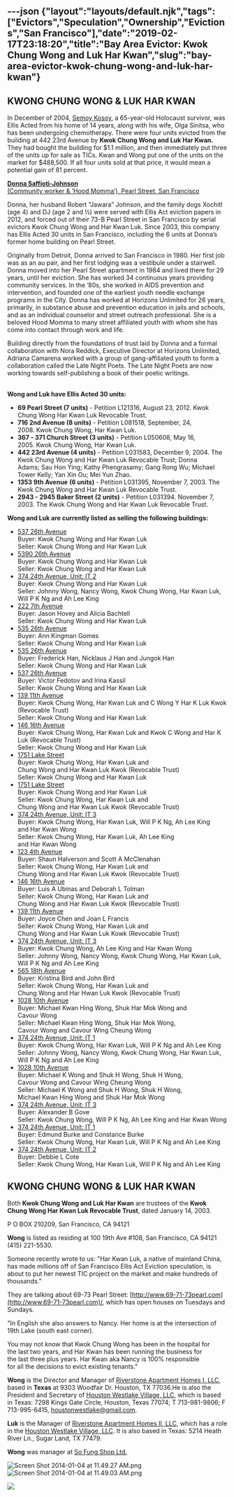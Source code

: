 ---json
{"layout":"layouts/default.njk","tags":["Evictors","Speculation","Ownership","Evictions","San Francisco"],"date":"2019-02-17T23:18:20","title":"Bay Area Evictor: Kwok Chung Wong and Luk Har Kwan","slug":"bay-area-evictor-kwok-chung-wong-and-luk-har-kwan"}
---

KWONG CHUNG WONG & LUK HAR KWAN
-------------------------------

In December of 2004, [Semoy Kosoy](http://www.sfbg.com/39/08/news_condos.html), a 65-year-old Holocaust survivor, was Ellis Acted from his home of 14 years, along with his wife, Olga Sinitsa, who has been undergoing chemotherapy. There were four units evicted from the building at 442 23rd Avenue by **Kwok Chung Wong and Luk Har Kwan.** They had bought the building for $1.1 million, and then immediately put three of the units up for sale as TICs. Kwan and Wong put one of the units on the market for $488,500. If all four units sold at that price, it would mean a potential gain of 81 percent.

[**Donna Saffioti-Johnson**  
(Community worker & ‘Hood Momma’), Pearl Street, San Francisco](https://archive.org/details/DonnaJohnsonFinal)

Donna, her husband Robert “Jawara” Johnson, and the family dogs Xochitl (age 4) and DJ (age 2 and ½) were served with Ellis Act eviction papers in 2012, and forced out of their 73-B Pearl Street in San Francisco by serial evictors Kwok Chung Wong and Har Kwan Luk. Since 2003, this company has Ellis Acted 30 units in San Francisco, including the 6 units at Donna’s former home building on Pearl Street.

Originally from Detroit, Donna arrived to San Francisco in 1980. Her first job was as an au pair, and her first lodging was a vestibule under a stairwell. Donna moved into her Pearl Street apartment in 1984 and lived there for 29 years, until her eviction. She has worked 34 continuous years providing community services. In the ’80s, she worked in AIDS prevention and intervention, and founded one of the earliest youth needle exchange programs in the City. Donna has worked at Horizons Unlimited for 26 years, primarily, in substance abuse and prevention education in jails and schools, and as an individual counselor and street outreach professional. She is a beloved Hood Momma to many street affiliated youth with whom she has come into contact through work and life.

Building directly from the foundations of trust laid by Donna and a formal collaboration with Nora Reddick, Executive Director at Horizons Unlimited, Adriana Camarena worked with a group of gang-affiliated youth to form a collaboration called the Late Night Poets. The Late Night Poets are now working towards self-publishing a book of their poetic writings.  
 

**Wong and Luk have Ellis Acted 30 units:**

*   **69 Pearl Street (7 units)** - Petition L121316, August 23, 2012. Kwok Chung Wong Har Kwan Luk Revocable Trust.
*   **716 2nd Avenue (8 units)** \- Petition L081518, September, 24, 2008. Kwok Chung Wong, Har Kwan Luk.
*   **367 - 371 Church Street (3 units)** - Petition L050608, May 16, 2005. Kwok Chung Wong, Har Kwan Luk.
*   **442 23rd Avenue (4 units)** - Petition L031583, December 9, 2004. The Kwok Chung Wong and Har Kwan Luk Revocable Trust; Donna Adams; Sau Hon Ying; Kathy Phengrasamy; Gang Rong Wu; Michael Tower Kelly; Yan Xin Ou; Mei Yun Zhao.
*   **1353 9th Avenue** **(6 units)** - Petition L031395, November 7, 2003. The Kwok Chung Wong and Har Kwan Luk Revocable Trust.
*   **2943 - 2945 Baker Street** **(2 units)** - Petition L031394. November 7, 2003. The Kwok Chung Wong and Har Kwan Luk Revocable Trust.

**Wong and Luk are currently listed as selling the following buildings:**

*   [537 26th Avenue](http://sf.blockshopper.com/property/1518039/537_26th/)  
    Buyer: Kwok Chung Wong and Har Kwan Luk   
    Seller: Kwok Chung Wong and Har Kwan Luk
*   [5390 26th Avenue](http://sf.blockshopper.com/property/1518040/5390_26th/)   
    Buyer: Kwok Chung Wong and Har Kwan Luk   
    Seller: Kwok Chung Wong and Har Kwan Luk
*   [374 24th Avenue, Unit: IT 2](http://sf.blockshopper.com/property/1410055/374_24th_unit_it_2/)  
    Buyer: Kwok Chung Wong and Har Kwan Luk   
    Seller: Johnny Wong, Nancy Wong, Kwok Chung Wong, Har Kwan Luk, Will P K Ng and Ah Lee King
*   [222 7th Avenue](http://sf.blockshopper.com/property/1427027/222_7th/)  
    Buyer: Jason Hovey and Alicia Bachtell   
    Seller: Kwok Chung Wong and Har Kwan Luk
*    [535 26th Avenue](http://sf.blockshopper.com/property/1518037/535_26th/)   
    Buyer: Ann Kingman Gomes   
    Seller: Kwok Chung Wong and Har Kwan Luk
*   [535 26th Avenue](http://sf.blockshopper.com/property/1518038/535_26th/)   
    Buyer: Frederick Han, Nicklaus J Han and Jungok Han   
    Seller: Kwok Chung Wong and Har Kwan Luk
*   [537 26th Avenue](http://sf.blockshopper.com/property/1518039/537_26th/)   
    Buyer: Victor Fedotov and Irina Kassil   
    Seller: Kwok Chung Wong and Har Kwan Luk
*   [139 11th Avenue](http://sf.blockshopper.com/property/1371008/139_11th/)   
    Buyer: Kwok Chung Wong, Har Kwan Luk and C Wong Y Har K Luk Kwok (Revocable Trust)   
    Seller: Kwok Chung Wong and Har Kwan Luk
*   [146 16th Avenue](http://sf.blockshopper.com/property/1375039/146_16th/)  
    Buyer: Kwok Chung Wong, Har Kwan Luk and Kwok C Wong and Har K Luk (Revocable Trust)   
    Seller: Kwok Chung Wong and Har Kwan Luk
*   [1751 Lake Street](http://sf.blockshopper.com/property/1378040/1751_lake/)   
    Buyer: Kwok Chung Wong, Har Kwan Luk and Chung Wong and Har Kwan Luk Kwok (Revocable Trust)   
    Seller: Kwok Chung Wong and Har Kwan Luk
*   [1751 Lake Street](http://sf.blockshopper.com/property/1378040/1751_lake/)   
    Buyer: Kwok Chung Wong and Har Kwan Luk   
    Seller: Kwok Chung Wong, Har Kwan Luk and Chung Wong and Har Kwan Luk Kwok (Revocable Trust)
*   [374 24th Avenue, Unit: IT 3](http://sf.blockshopper.com/property/1410056/374_24th_unit_it_3/)   
    Buyer: Kwok Chung Wong, Har Kwan Luk, Will P K Ng, Ah Lee King and Har Kwan Wong   
    Seller: Kwok Chung Wong, Har Kwan Luk, Ah Lee King and Har Kwan Wong
*   [123 4th Avenue](http://sf.blockshopper.com/property/1364053/123_4th/)   
    Buyer: Shaun Halverson and Scott A McClenahan   
    Seller: Kwok Chung Wong, Har Kwan Luk and Chung Wong and Har Kwan Luk Kwok (Revocable Trust)
*   [146 16th Avenue](http://sf.blockshopper.com/property/1375039/146_16th/)   
    Buyer: Luis A Ubinas and Deborah L Tolman   
    Seller: Kwok Chung Wong, Har Kwan Luk and Chung Wong and Har Kwan Luk Kwok (Revocable Trust)
*   [139 11th Avenue](http://sf.blockshopper.com/property/1371008/139_11th/)   
    Buyer: Joyce Chen and Joan L Francis   
    Seller: Kwok Chung Wong, Har Kwan Luk and Chung Wong and Har Kwan Luk Kowk (Revocable Trust)
*   [374 24th Avenue, Unit: IT 3](http://sf.blockshopper.com/property/1410056/374_24th_unit_it_3/)   
    Buyer: Kwok Chung Wong, Ah Lee King and Har Kwan Wong   
    Seller: Johnny Wong, Nancy Wong, Kwok Chung Wong, Har Kwan Luk, Will P K Ng and Ah Lee King
*   [565 18th Avenue](http://sf.blockshopper.com/property/1561045/565_18th/)   
    Buyer: Kristina Bird and John Bird   
    Seller: Kwok Chung Wong, Har Kwan Luk and Chung Wong and Har Hwan Luk Kwok (Revocable Trust)
*   [1028 10th Avenue](http://sf.blockshopper.com/property/19-16-10-3/1028_10th/)   
    Buyer: Michael Kwan Hing Wong, Shuk Har Mok Wong and Cavour Wong   
    Seller: Michael Kwan Hing Wong, Shuk Har Mok Wong, Cavour Wong and Cavour Wing Cheung Wong
*   [374 24th Avenue, Unit: IT 1](http://sf.blockshopper.com/property/1410054/374_24th_unit_it_1/)   
    Buyer: Kwok Chung Wong, Har Kwan Luk, Will P K Ng and Ah Lee King   
    Seller: Johnny Wong, Nancy Wong, Kwok Chung Wong, Har Kwan Luk, Will P K Ng and Ah Lee King
*   [1028 10th Avenue](http://sf.blockshopper.com/property/19-16-10-3/1028_10th/)   
    Buyer: Michael K Wong and Shuk H Wong, Shuk H Wong, Cavour Wong and Cavour Wing Cheung Wong   
    Seller: Michael K Wong and Shuk H Wong, Shuk H Wong, Michael Kwan Hing Wong and Shuk Har Mok Wong
*   [374 24th Avenue, Unit: IT 3](http://sf.blockshopper.com/property/1410056/374_24th_unit_it_3/)   
    Buyer: Alexander B Gove   
    Seller: Kwok Chung Wong, Will P K Ng, Ah Lee King and Har Kwan Wong
*   [374 24th Avenue, Unit: IT 1](http://sf.blockshopper.com/property/1410054/374_24th_unit_it_1/)  
    Buyer: Edmund Burke and Constance Burke   
    Seller: Kwok Chung Wong, Har Kwan Luk, Will P K Ng and Ah Lee King 
*   [374 24th Avenue, Unit: IT 2](http://sf.blockshopper.com/property/1410055/374_24th_unit_it_2/)   
    Buyer: Debbie L Cote   
    Seller: Kwok Chung Wong, Har Kwan Luk, Will P K Ng and Ah Lee King

KWONG CHUNG WONG & LUK HAR KWAN
-------------------------------

Both **Kwok Chung Wong and Luk Har Kwan** are trustees of the **Kwok Chung Wong Har Kwan Luk Revocable Trust**, dated January 14, 2003.

P O BOX 210209, San Francisco, CA 94121

**Wong** is listed as residing at 100 19th Ave #108, San Francisco, CA 94121  
(415) 221-5530.

Someone recently wrote to us: "Har Kwan Luk, a native of mainland China, has made millions off of San Francisco Ellis Act Eviction speculation, is about to put her newest TIC project on the market and make hundreds of thousands."

They are talking about 69-73 Pearl Street: [http://www.69-71-73pearl.com](http://www.69-71-73pearl.com)/, which has open houses on Tuesdays and Sundays.

"In English she also answers to Nancy. Her home is at the intersection of 19th Lake (south east corner).

You may not know that Kwok Chung Wong has been in the hospital for  
the last two years, and Har Kwan has been running the business for  
the last three plus years. Har Kwan aka Nancy is 100% responsible  
for all the decisions to evict existing tenants."

**Wong** is the Director and Manager of [Riverstone Apartment Homes I, LLC](http://www.corporationwiki.com/California/San-Francisco/riverstone-apartment-homes-i-llc/38081342.aspx), based in **Texas** at 9303 Woodfair Dr. Houston, TX 77036.He is also the President and Secretary of [Houston Westlake Village, LLC](http://www.corporationwiki.com/California/San-Francisco/houston-westlake-village-llc/39262707.aspx), which is based in Texas: 7298 Kings Gate Circle, Houston, Texas 77074; T 713-981-9806; F 713-995-6415, houstonwestlake@gmail.com.

**Luk** is the Manager of [Riverstone Apartment Homes II, LLC](http://www.corporationwiki.com/Texas/Houston/riverstone-apartment-homes-ii-llc/38081354.aspx), which has a role in the [Houston Westlake Village, LLC](http://www.corporationwiki.com/California/San-Francisco/houston-westlake-village-llc/39262707.aspx). It is also based in Texas: 5214 Heath River Ln., Sugar Land, TX 77479.

**Wong** was manager at [So Fung Shop Ltd.](http://www.corporationwiki.com/California/San-Francisco/so-fung-shop-ltd/41638496.aspx)

![Screen Shot 2014-01-04 at 11.49.27 AM.png](https://images.squarespace-cdn.com/content/v1/52b7d7a6e4b0b3e376ac8ea2/1388864902842-OT6KW42UK54D9H2RX6K8/ke17ZwdGBToddI8pDm48kEr-pKSPffVkPFAPqlKPqnRZw-zPPgdn4jUwVcJE1ZvWQUxwkmyExglNqGp0IvTJZUJFbgE-7XRK3dMEBRBhUpxcIqLHvR8QpsiqDs0osb7qJfz06STmMG_8PzmW2kOu_-wzui4s9jzoKhnsVnAWNG4/Screen+Shot+2014-01-04+at+11.49.27+AM.png)![Screen Shot 2014-01-04 at 11.49.03 AM.png](https://images.squarespace-cdn.com/content/v1/52b7d7a6e4b0b3e376ac8ea2/1388864908037-LPDFLX7NDSW96FRFIXTN/ke17ZwdGBToddI8pDm48kL5Oqzz01z0fYWcfZs3VbTVZw-zPPgdn4jUwVcJE1ZvWQUxwkmyExglNqGp0IvTJZUJFbgE-7XRK3dMEBRBhUpyqI2lD2K59GanDnn-mYJ3xWC7_kKxzKR_iEh_X0REuFKL5bCd-ETJU5b7tGOgXStg/Screen+Shot+2014-01-04+at+11.49.03+AM.png)

![](https://images.squarespace-cdn.com/content/v1/52b7d7a6e4b0b3e376ac8ea2/1400991930121-9P86748WM84RU414JVE4/ke17ZwdGBToddI8pDm48kJC6ii3n2pZruSW5UV7IKdJZw-zPPgdn4jUwVcJE1ZvWQUxwkmyExglNqGp0IvTJZUJFbgE-7XRK3dMEBRBhUpwD1bE6fKTqRYxmK7uxaYaaljEhGEIjTU25DvRwBeLU5kDczTBEEvdV65a_bWmmHq4/Screen+Shot+2014-05-24+at+9.24.20+PM.png)